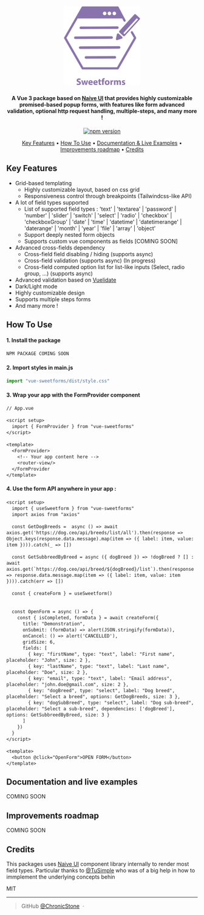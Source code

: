 <h1 align="center">
  <a><img src="https://github.com/ChronicStone/sweetforms/blob/main/logo_sweetforms.svg" alt="Vue SweetForms" width="200"></a>
</h1>

<h4 align="center">A Vue 3 package based on  <a href="https://github.com/TuSimple/naive-ui" target="_blank">Naive UI</a> that provides highly customizable promised-based popup forms, with features like form advanced validation, optional http request handling, multiple-steps, and many more !</h4>

<p align="center">
  <a href="https://badge.fury.io/js/%40chronicstone%2Fsweetforms">
    <img src="https://badge.fury.io/js/%40chronicstone%2Fsweetforms.svg" alt="npm version" height="18">
  </a>
</p>

<p align="center">
  <a href="#key-features">Key Features</a> •
  <a href="#how-to-use">How To Use</a> •
  <a href="#documentation-and-live-examples">Documentation & Live Examples</a> •
  <a href="#improvements-roadmap">Improvements roadmap</a> •
  <a href="#credits">Credits</a>
</p>

## Key Features

- Grid-based templating
  - Highly customizable layout, based on css grid
  - Responsiveness control through breakpoints (Tailwindcss-like API)
- A lot of field types supported
  - List of supported field types : 'text' | 'textarea' | 'password' | 'number' | 'slider' | 'switch' | 'select' | 'radio' | 'checkbox' | 'checkboxGroup' | 'date' | 'time' | 'datetime' | 'datetimerange' | 'daterange' | 'month' | 'year' | 'file' | 'array' | 'object'
  - Support deeply nested form objects
  - Supports custom vue components as fields [COMING SOON]
- Advanced cross-fields dependency
  - Cross-field field disabling / hiding (supports async)
  - Cross-field validation (supports async) (In progress)
  - Cross-field computed option list for list-like inputs (Select, radio group, ...) (supports async)
- Advanced validation based on [Vuelidate](https://vuelidate-next.netlify.app/)
- Dark/Light mode
- Highly customizable design
- Supports multiple steps forms
- And many more !

## How To Use

#### 1. Install the package
```bash
NPM PACKAGE COMING SOON
```

#### 2. Import styles in main.js
```js
import "vue-sweetforms/dist/style.css"
```


#### 3. Wrap your app with the FormProvider component
```vue
// App.vue

<script setup>
  import { FormProvider } from "vue-sweetforms"
</script>

<template>
  <FormProvider>
    <!-- Your app content here -->
    <router-view/>
  </FormProvider
</template>
```

#### 4. Use the form API anywhere in your app :
```vue
<script setup>
  import { useSweetform } from "vue-sweetforms"
  import axios from "axios"
  
  const GetDogBreeds =  async () => await axios.get('https://dog.ceo/api/breeds/list/all').then(response => Object.keys(response.data.message).map(item => ({ label: item, value: item }))).catch(_ => [])
  
  const GetSubbreedByBreed = async ({ dogBreed }) => !dogBreed ? [] : await axios.get(`https://dog.ceo/api/breed/${dogBreed}/list`).then(response => response.data.message.map(item => ({ label: item, value: item }))).catch(err => [])
  
  const { createForm } = useSweetform()
  
  
  const OpenForm = async () => {
    const { isCompleted, formData } = await createForm({
      title: "Demonstration",
      onSubmit: (formData) => alert(JSON.stringify(formData)),
      onCancel: () => alert('CANCELLED'),
      gridSize: 6,
      fields: [
        { key: "firstName", type: "text", label: "First name", placeholder: "John", size: 2 },
        { key: "lastName", type: "text", label: "Last name", placeholder: "Doe", size: 2 },
        { key: "email", type: "text", label: "Email address", placeholder: "john.doe@gmail.com", size: 2 },
        { key: "dogBreed", type: "select", label: "Dog breed", placeholder: "Select a breed", options: GetDogBreeds, size: 3 },
        { key: "dogSubBreed", type: "select", label: "Dog sub-breed", placeholder: "Select a sub-breed", dependencies: ['dogBreed'], options: GetSubbreedByBreed, size: 3 }     
      ]
    })
  }
</script>

<template>
  <button @click="OpenForm">OPEN FORM</button>
</template>
```

## Documentation and live examples

COMING SOON

## Improvements roadmap

COMING SOON

## Credits

This packages uses [Naive UI](https://github.com/TuSimple/naive-ui) component library internally to render most field types. Particular thanks to [@TuSimple](https://github.com/TuSimple) who was of a big help in how to immplement the underlying concepts behin


MIT

---

> GitHub [@ChronicStone](https://github.com/ChronicStone) &nbsp;&middot;&nbsp;
